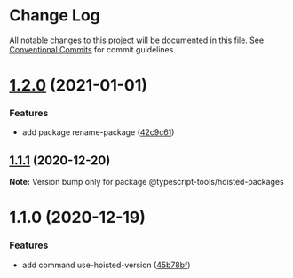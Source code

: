 # Change Log

All notable changes to this project will be documented in this file.
See [Conventional Commits](https://conventionalcommits.org) for commit guidelines.

# [1.2.0](https://github.com/typescript-tools/typescript-tools/compare/@typescript-tools/hoisted-packages@1.1.1...@typescript-tools/hoisted-packages@1.2.0) (2021-01-01)


### Features

* add package rename-package ([42c9c61](https://github.com/typescript-tools/typescript-tools/commit/42c9c61524dc58244a64bf01699dbc737504a111))





## [1.1.1](https://github.com/typescript-tools/typescript-tools/compare/@typescript-tools/hoisted-packages@1.1.0...@typescript-tools/hoisted-packages@1.1.1) (2020-12-20)

**Note:** Version bump only for package @typescript-tools/hoisted-packages





# 1.1.0 (2020-12-19)


### Features

* add command use-hoisted-version ([45b78bf](https://github.com/typescript-tools/typescript-tools/commit/45b78bf890fb17b6d9aa07f6ce45882ac9eaeebf))
